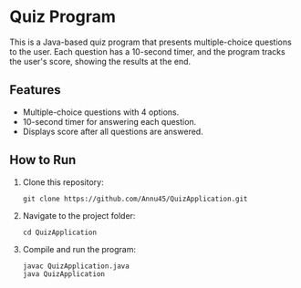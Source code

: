 # Quiz Program

This is a Java-based quiz program that presents multiple-choice questions to the user. Each question has a 10-second timer, and the program tracks the user's score, showing the results at the end.

## Features
- Multiple-choice questions with 4 options.
- 10-second timer for answering each question.
- Displays score after all questions are answered.

## How to Run
1. Clone this repository:
    ```
    git clone https://github.com/Annu45/QuizApplication.git
    ```

2. Navigate to the project folder:
    ```
    cd QuizApplication
    ```

3. Compile and run the program:
    ```
    javac QuizApplication.java
    java QuizApplication
    ```

